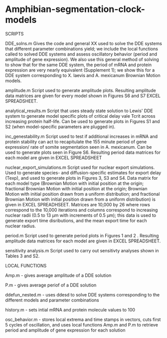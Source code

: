 # Amphibian-segmentation-clock-models

SCRIPTS 

DDE_solns.m 
Gives the code and general XX used to solve the DDE systems that different parameter combinations yield; we include the local functions 
called to solved DDE systems and assess oscillatory behavior (period and amplitude of gene expression).
We also use this general method of solving to show that for the same DDE system, the period of mRNA and protein expression are very nearly
equivalent (Supplement 1); we show this for a DDE system corresponding to X. laevis and A. mexicanum Brownian Motion models. 

amplitude.m
Script used to generate amplitude plots. Resulting amplitude data matrices are given for every model shown in Figures S6 and S7 EXCEL SPREADSHEET.

analytical_results.m
Script that uses steady state solution to Lewis' DDE system to generate model specific plots of critical delay vale Tcrit across increasing 
protein half-life. Can be used to generate plots in Figures S1 and S2 (when model-specific parameters are plugged in).

inc_genestability.m
Script used to test if additional increases in mRNA and protein stability can act to recapitulate the 155 minute period of gene expression/
rate of somite segmentation seen in A. mexicanum. Can be used to generate plots seen in Figure S6. Resulting period data matrices for each 
model are given in EXCEL SPREADSHEET

nuclear_export_simulations.m
Script used for nuclear export simulations. Used to generate species- and diffusion-specific estimates for export delay (Texp), and used to 
generate plots in Figures 3, S3 and S4. Data matrix for each model type (Brownian Motion with initial position at the origin; fractional Brownian 
Motion with initial position at the origin; Brownian Motion with initial position drawn from a uniform distribution; and fractional Brownian 
Motion with initial position drawn from a uniform distribution) is given in EXCEL SPREADHSEET. Matrices are 10,000 by 26 where rows correspond
to the 10,000 iterations and columns correspond to increasing nuclear radii (0.5 to 13 µm with increments of 0.5 µm); this data is used to 
generate export time disributions, and the mean export time for each nuclear radius. 

period.m 
Script used to generate period plots in Figures 1 and 2 . Resulting amplitude data matrices for each model are given in EXCEL SPREADSHEET.

sensitivity analysis.m
Script used to carry out sensitivty analyses shown in Tables 3 and S2. 

LOCAL FUNCTIONS

Amp.m - gives average amplitude of a DDE solution

P.m - gives average periof of a DDE solution 

ddefun_nested.m - uses ddesd to solve DDE systems corresponding to the different models and parameter combinations

history.m - sets intial mRNA and protein molecule values to 100 

osc_behavior.m - stores local extrema and time stamps in vectors, cuts first 5 cycles of oscillation, and uses local functions Amp.m and P.m
                  to retrieve period and amplitude of gene expression for each solution
